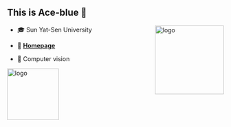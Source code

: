 
## This is Ace-blue 👀

<img src="https://github-readme-stats.vercel.app/api?username=Ace-blue&show_icons=true" alt="logo" height="160" align="right" style="margin: auto; margin-bottom: 5px;" />

- 🎓 Sun Yat-Sen University

- 📖 [**Homepage**](https://ace-blue.github.io/io/)

- 🔭 Computer vision



<img src="https://github-profile-trophy.vercel.app/?username=Ace-blue&theme=flat" alt="logo" height="120" align="center" style="margin: auto; margin-bottom: 20px;" />
